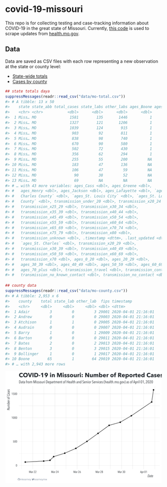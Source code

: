 
<!-- README.md is generated from README.Rmd. Please edit that file -->

# covid-19-missouri

<!-- badges: start -->

<!-- badges: end -->

This repo is for collecting testing and case-tracking information about
COVID-19 in the great state of Missouri. Currently, [this
code](R/scrape.R) is used to scrape updates from
[health.mo.gov](https://health.mo.gov).

## Data

Data are saved as CSV files with each row representing a new observation
at the state or county level:

  - [State-wide totals](data/mo-total.csv)
  - [Cases by county](data/mo-county.csv)

<!-- end list -->

``` r
## state totals daya
suppressMessages(readr::read_csv("data/mo-total.csv"))
#> # A tibble: 13 x 50
#>    state state_abb total_cases state_labs other_labs ages_Boone ages_Camden
#>    <chr> <chr>           <dbl>      <dbl>      <dbl>      <dbl>       <dbl>
#>  1 Miss… MO               1581        135       1446          1           1
#>  2 Miss… MO               1327        121       1206          1           1
#>  3 Miss… MO               1039        124        915          1           1
#>  4 Miss… MO                903         92        811          1           1
#>  5 Miss… MO                838         98        740          1           1
#>  6 Miss… MO                670         90        580          1          NA
#>  7 Miss… MO                502         72        430          1          NA
#>  8 Miss… MO                356         62        294          1          NA
#>  9 Miss… MO                255         55        200         NA          NA
#> 10 Miss… MO                183         47        136         NA          NA
#> 11 Miss… MO                106         47         59         NA          NA
#> 12 Miss… MO                 90         38         52         NA          NA
#> 13 Miss… MO                 69         NA         NA         NA          NA
#> # … with 43 more variables: ages_Cass <dbl>, ages_Greene <dbl>,
#> #   ages_Henry <dbl>, ages_Jackson <dbl>, ages_Lafayette <dbl>, `ages_St.
#> #   Charles County` <dbl>, `ages_St. Louis City` <dbl>, `ages_St. Louis
#> #   County` <dbl>, transmission_under_20 <dbl>, transmission_x20_24 <dbl>,
#> #   transmission_x25_29 <dbl>, transmission_x30_34 <dbl>,
#> #   transmission_x35_39 <dbl>, transmission_x40_44 <dbl>,
#> #   transmission_x45_49 <dbl>, transmission_x50_54 <dbl>,
#> #   transmission_x55_59 <dbl>, transmission_x60_64 <dbl>,
#> #   transmission_x65_69 <dbl>, transmission_x70_74 <dbl>,
#> #   transmission_x75_79 <dbl>, transmission_x80 <dbl>,
#> #   transmission_unknown <dbl>, .timestamp <dttm>, .last_updated <dttm>,
#> #   `ages_St. Charles` <dbl>, transmission_x20_29 <dbl>,
#> #   transmission_x30_39 <dbl>, transmission_x40_49 <dbl>,
#> #   transmission_x50_59 <dbl>, transmission_x60_69 <dbl>,
#> #   transmission_x70 <dbl>, ages_0_20 <dbl>, ages_20_29 <dbl>,
#> #   ages_30_39 <dbl>, ages_40_49 <dbl>, ages_50_59 <dbl>, ages_60_69 <dbl>,
#> #   ages_70_plus <dbl>, transmission_travel <dbl>, transmission_contact <dbl>,
#> #   transmission_no_known_contact <dbl>, transmission_no_contact <dbl>

## county data
suppressMessages(readr::read_csv("data/mo-county.csv"))
#> # A tibble: 2,953 x 6
#>    county    total state_lab other_lab  fips timestamp          
#>    <chr>     <dbl>     <dbl>     <dbl> <dbl> <dttm>             
#>  1 Adair         3         0         3 29001 2020-04-01 21:16:01
#>  2 Andrew        0         0         0 29003 2020-04-01 21:16:01
#>  3 Atchison      1         1         0 29005 2020-04-01 21:16:01
#>  4 Audrain       0         0         0 29007 2020-04-01 21:16:01
#>  5 Barry         1         0         1 29009 2020-04-01 21:16:01
#>  6 Barton        0         0         0 29011 2020-04-01 21:16:01
#>  7 Bates         2         0         2 29013 2020-04-01 21:16:01
#>  8 Benton        3         0         3 29015 2020-04-01 21:16:01
#>  9 Bollinger     1         0         1 29017 2020-04-01 21:16:01
#> 10 Boone        65         1        64 29019 2020-04-01 21:16:01
#> # … with 2,943 more rows
```

![](img/timeseries.png)
